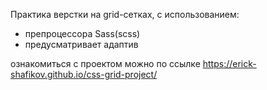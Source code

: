 Практика верстки на grid-сетках, c использованием:

-   препроцессора Sass(scss)
-   предусматривает адаптив

ознакомиться с проектом можно по ссылке https://erick-shafikov.github.io/css-grid-project/
